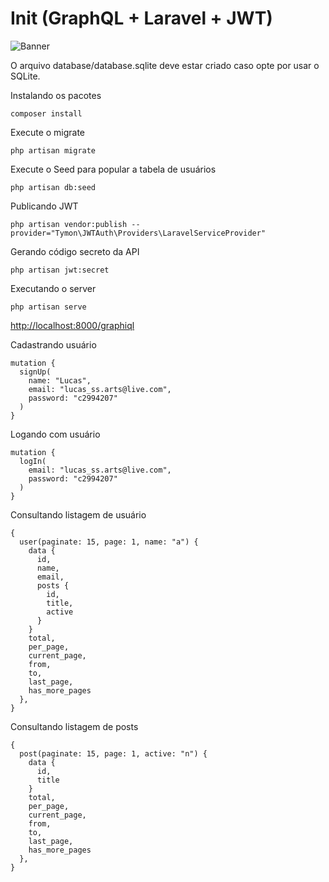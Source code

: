 # Init (GraphQL + Laravel + JWT)

![Banner](https://blog.pusher.com/wp-content/uploads/2018/04/building-apis-laravel-graphql-header.png)

O arquivo database/database.sqlite deve estar criado caso opte por usar o SQLite.

Instalando os pacotes
```
composer install
```
Execute o migrate
```
php artisan migrate
```

Execute o Seed para popular a tabela de usuários
```
php artisan db:seed
```

Publicando JWT
```
php artisan vendor:publish --provider="Tymon\JWTAuth\Providers\LaravelServiceProvider"
```

Gerando código secreto da API
```
php artisan jwt:secret
```

Executando o server
```
php artisan serve
```

<a href="http://localhost:8000/graphiql">http://localhost:8000/graphiql</a>


Cadastrando usuário
```
mutation {
  signUp(
    name: "Lucas",
    email: "lucas_ss.arts@live.com", 
    password: "c2994207"
  )
}
```

Logando com usuário
```
mutation {
  logIn(
    email: "lucas_ss.arts@live.com",
    password: "c2994207"
  )
}
```

Consultando listagem de usuário
```
{
  user(paginate: 15, page: 1, name: "a") {
    data {
      id,
      name,
      email,
      posts {
        id,
        title,
        active
      }
    }
    total,
    per_page,
    current_page,
    from,
    to,
    last_page,
    has_more_pages
  },
}
```

Consultando listagem de posts
```
{
  post(paginate: 15, page: 1, active: "n") {
    data {
      id,
      title      
    }
    total,
    per_page,
    current_page,
    from,
    to,
    last_page,
    has_more_pages
  },
}
```
